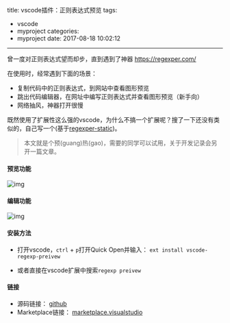 title: vscode插件：正则表达式预览
tags:
  - vscode
  - myproject
categories:
  - myproject
date: 2017-08-18 10:02:12
---

曾一度对正则表达式望而却步，直到遇到了神器 https://regexper.com/

在使用时，经常遇到下面的场景：
- 复制代码中的正则表达式，到网站中查看图形预览
- 跳出代码编辑器，在网址中编写正则表达式并查看图形预览（新手向）
- 网络抽风，神器打开很慢

既然使用了扩展性这么强的vscode，为什么不搞一个扩展呢？搜了一下还没有类似的，自己写一个(基于[regexper-static](https://github.com/javallone/regexper-static))。

> 本文就是个预(guang)热(gao)，需要的同学可以试用，关于开发记录会另开一篇文章。

#### 预览功能

![img](http://7xl2vf.com1.z0.glb.clouddn.com//vscode/preview.gif)

#### 编辑功能

![img](http://7xl2vf.com1.z0.glb.clouddn.com//vscode/editor.gif)

#### 安装方法

- 打开vscode，`ctrl` + `p`打开Quick Open并输入： 
  `ext install vscode-regexp-preivew`

- 或者直接在vscode扩展中搜索`regexp preivew`

#### 链接

- 源码链接： [github](https://github.com/le0zh/vscode-regexp-preivew)
- Marketplace链接： [marketplace.visualstudio](https://marketplace.visualstudio.com/items?itemName=le0zh.vscode-regexp-preivew)
